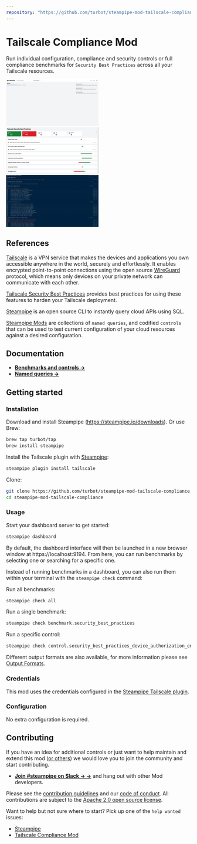 ```yaml
---
repository: "https://github.com/turbot/steampipe-mod-tailscale-compliance"
---
```


# Tailscale Compliance Mod

Run individual configuration, compliance and security controls or full compliance benchmarks for `Security Best Practices` across all your Tailscale resources.

<img src="https://raw.githubusercontent.com/turbot/steampipe-mod-tailscale-compliance/main/docs/images/tailscale_compliance_dashboard.png" width="50%" type="thumbnail"/>
<img src="https://raw.githubusercontent.com/turbot/steampipe-mod-tailscale-compliance/main/docs/images/tailscale_compliance_security_best_practices_dashboard.png" width="50%" type="thumbnail"/>
<img src="https://raw.githubusercontent.com/turbot/steampipe-mod-tailscale-compliance/main/docs/images/tailscale_compliance_security_best_practices_console.png" width="50%" type="thumbnail"/>

## References

[Tailscale](https://tailscale.com/) is a VPN service that makes the devices and applications you own accessible anywhere in the world, securely and effortlessly. It enables encrypted point-to-point connections using the open source [WireGuard](https://www.wireguard.com/) protocol, which means only devices on your private network can communicate with each other.

[Tailscale Security Best Practices](https://tailscale.com/kb/1196/security-hardening/) provides best practices for using these features to harden your Tailscale deployment.

[Steampipe](https://steampipe.io) is an open source CLI to instantly query cloud APIs using SQL.

[Steampipe Mods](https://steampipe.io/docs/reference/mod-resources#mod) are collections of `named queries`, and codified `controls` that can be used to test current configuration of your cloud resources against a desired configuration.

## Documentation
- **[Benchmarks and controls →](https://hub.steampipe.io/mods/turbot/tailscale_compliance/controls)**
- **[Named queries →](https://hub.steampipe.io/mods/turbot/tailscale_compliance/queries)**

## Getting started

### Installation

Download and install Steampipe (https://steampipe.io/downloads). Or use Brew:

```sh
brew tap turbot/tap
brew install steampipe
```

Install the Tailscale plugin with [Steampipe](https://steampipe.io):

```sh
steampipe plugin install tailscale
```

Clone:

```sh
git clone https://github.com/turbot/steampipe-mod-tailscale-compliance.git
cd steampipe-mod-tailscale-compliance
```

### Usage

Start your dashboard server to get started:

```sh
steampipe dashboard
```

By default, the dashboard interface will then be launched in a new browser
window at https://localhost:9194. From here, you can run benchmarks by
selecting one or searching for a specific one.

Instead of running benchmarks in a dashboard, you can also run them within your
terminal with the `steampipe check` command:

Run all benchmarks:

```sh
steampipe check all
```

Run a single benchmark:

```sh
steampipe check benchmark.security_best_practices
```

Run a specific control:

```sh
steampipe check control.security_best_practices_device_authorization_enabled
```

Different output formats are also available, for more information please see
[Output Formats](https://steampipe.io/docs/reference/cli/check#output-formats).

### Credentials

This mod uses the credentials configured in the [Steampipe Tailscale plugin](https://hub.steampipe.io/plugins/turbot/tailscale).

### Configuration

No extra configuration is required.

## Contributing

If you have an idea for additional controls or just want to help maintain and extend this mod ([or others](https://github.com/topics/steampipe-mod)) we would love you to join the community and start contributing.

- **[Join #steampipe on Slack → →](https://turbot.com/community/join)** and hang out with other Mod developers.

Please see the [contribution guidelines](https://github.com/turbot/steampipe/blob/main/CONTRIBUTING.md) and our [code of conduct](https://github.com/turbot/steampipe/blob/main/CODE_OF_CONDUCT.md). All contributions are subject to the [Apache 2.0 open source license](https://github.com/turbot/steampipe-mod-tailscale-compliance/blob/main/LICENSE).

Want to help but not sure where to start? Pick up one of the `help wanted` issues:

- [Steampipe](https://github.com/turbot/steampipe/labels/help%20wanted)
- [Tailscale Compliance Mod](https://github.com/turbot/steampipe-mod-tailscale-compliance/issues)
